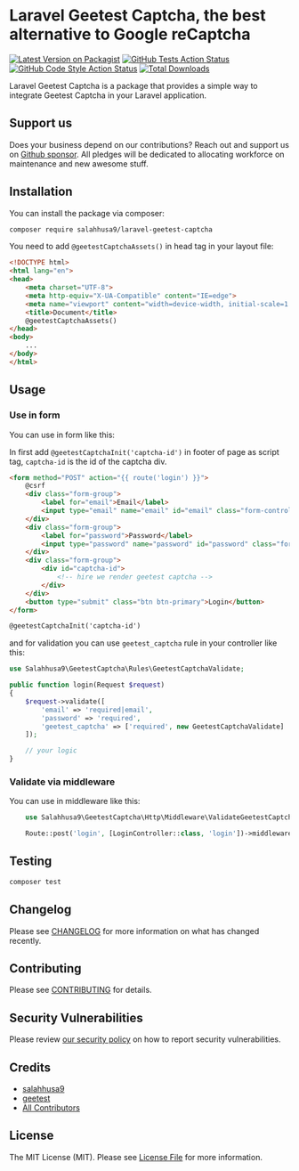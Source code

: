 # Laravel Geetest Captcha, the best alternative to Google reCaptcha

[![Latest Version on Packagist](https://img.shields.io/packagist/v/salahhusa9/laravel-geetest-captcha.svg?style=flat-square)](https://packagist.org/packages/salahhusa9/laravel-geetest-captcha)
[![GitHub Tests Action Status](https://img.shields.io/github/actions/workflow/status/salahhusa9/laravel-geetest-captcha/run-tests.yml?branch=main&label=tests&style=flat-square)](https://github.com/salahhusa9/laravel-geetest-captcha/actions?query=workflow%3Arun-tests+branch%3Amain)
[![GitHub Code Style Action Status](https://img.shields.io/github/actions/workflow/status/salahhusa9/laravel-geetest-captcha/fix-php-code-style-issues.yml?branch=main&label=code%20style&style=flat-square)](https://github.com/salahhusa9/laravel-geetest-captcha/actions?query=workflow%3A"Fix+PHP+code+style+issues"+branch%3Amain)
[![Total Downloads](https://img.shields.io/packagist/dt/salahhusa9/laravel-geetest-captcha.svg?style=flat-square)](https://packagist.org/packages/salahhusa9/laravel-geetest-captcha)

Laravel Geetest Captcha is a package that provides a simple way to integrate Geetest Captcha in your Laravel application.

## Support us

Does your business depend on our contributions? Reach out and support us on [Github sponsor](https://github.com/sponsors/salahhusa9). All pledges will be dedicated to allocating workforce on maintenance and new awesome stuff.

## Installation

You can install the package via composer:

```bash
composer require salahhusa9/laravel-geetest-captcha
```

You need to add `@geetestCaptchaAssets()` in head tag in your layout file:

```html
<!DOCTYPE html>
<html lang="en">
<head>
    <meta charset="UTF-8">
    <meta http-equiv="X-UA-Compatible" content="IE=edge">
    <meta name="viewport" content="width=device-width, initial-scale=1.0">
    <title>Document</title>
    @geetestCaptchaAssets()
</head>
<body>
    ...
</body>
</html>
```

## Usage
### Use in form

You can use in form like this:

In first add `@geetestCaptchaInit('captcha-id')` in footer of page as script tag, `captcha-id` is the id of the captcha div.

```html
<form method="POST" action="{{ route('login') }}">
    @csrf
    <div class="form-group">
        <label for="email">Email</label>
        <input type="email" name="email" id="email" class="form-control" required>
    </div>
    <div class="form-group">
        <label for="password">Password</label>
        <input type="password" name="password" id="password" class="form-control" required>
    </div>
    <div class="form-group">
        <div id="captcha-id">
            <!-- hire we render geetest captcha -->
        </div>
    </div>
    <button type="submit" class="btn btn-primary">Login</button>
</form>

@geetestCaptchaInit('captcha-id')
```

and for validation you can use `geetest_captcha` rule in your controller like this:

```php
use Salahhusa9\GeetestCaptcha\Rules\GeetestCaptchaValidate;

public function login(Request $request)
{
    $request->validate([
        'email' => 'required|email',
        'password' => 'required',
        'geetest_captcha' => ['required', new GeetestCaptchaValidate]
    ]);

    // your logic
}
```

### Validate via middleware

You can use in middleware like this:
```php
    use Salahhusa9\GeetestCaptcha\Http\Middleware\ValidateGeetestCaptcha;

    Route::post('login', [LoginController::class, 'login'])->middleware(ValidateGeetestCaptcha::class);
```

## Testing

```bash
composer test
```

## Changelog

Please see [CHANGELOG](CHANGELOG.md) for more information on what has changed recently.

## Contributing

Please see [CONTRIBUTING](CONTRIBUTING.md) for details.

## Security Vulnerabilities

Please review [our security policy](../../security/policy) on how to report security vulnerabilities.

## Credits

- [salahhusa9](https://github.com/salahhusa9)
- [geetest](https://www.geetest.com/en/)
- [All Contributors](../../contributors)

## License

The MIT License (MIT). Please see [License File](LICENSE.md) for more information.
